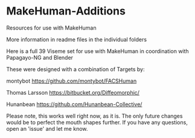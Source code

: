 # MakeHuman-Additions
Resources for use with MakeHuman

More information in readme files in the individual folders



Here is a full 39 Viseme set for use with MakeHuman in coordination with Papagayo-NG and Blender

These were designed with a combination of Targets by:

montybot   https://github.com/montybot/FACSHuman

Thomas Larsson   https://bitbucket.org/Diffeomorphic/

Hunanbean   https://github.com/Hunanbean-Collective/


Please note, this works well right now, as it is. The only future changes would be to perfect the mouth shapes further.
If you have any questions, open an 'issue' and let me know.
